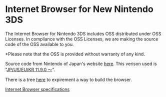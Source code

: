 #  Internet Browser for New Nintendo 3DS
The Internet Browser for Nintendo 3DS includes OSS distributed under OSS Licenses. In compliance with the OSS Licenses, we are making the source code of the OSS available to you.

*Please note that the OSS is provided without warranty of any kind. 

Source code from Nintendo of Japan's website [here](https://www.nintendo.co.jp/support/oss/index.html). This verison used is "[JP/US/EU/KR 11.9.0 ～](https://www.nintendo.co.jp/support/oss/data/NewNintendo3DS_OpenSources11.9.0-.zip)".

There is a tree [here](https://github.com/s1rcheese/new-3ds-internetbrowser/tree/build) to expirement a way to build the browser.

[Internet Browser specifications](http://www.nintendo.com/3ds/internetbrowser/specs)
